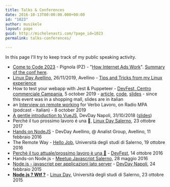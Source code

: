 ```yaml
---
title: Talks & Conferences
date: 2016-10-13T00:00:00.000+00:00
id: "1023"
author: musikele
layout: page
guid: http://michelenasti.com/?page_id=1023
permalink: talks-conferences/

---
```


In this page I'll try to keep track of my public speaking activity.

* [Come to Code 2023](https://www.cometocode.it) - Pignola (PZ) - "[How Internet Ads Work](/2019/10/21/how-internet-ads-work.html)". [Summary of the conf here](/come-to-code-2023/).
* [Linux Day Avellino](https://www.facebook.com/IrLUG/photos/a.618775241498618/2581958275180295/?type=3&theater), 26/11/2019, Avellino - [Tips and Tricks from my Linux experience](https://michelenasti.com/2019/10/27/tips-tricks-from-my-linux-experience.html)
* How to test your webapp with Jest & Puppeteer - [DevFest, Centro commerciale Campania](https://www.facebook.com/GDGCampania/photos/a.1557683971125127/2701031753457004/?type=3&__xts__%5B0%5D=68.ARDuwXLBpW49P5R6HbzqqiwgVEj3XtRMwfXrZ0RTfiQTblii_Gv7li1bwAd2WG04jl7IxgL2Sm5ZzzENUg4fgzNlAXguOm-9-RQEHgf3Tn7P_4_QXi79DjR21_egA96eIPA3Da4CKg3HGRGjgbrcWxdwKX47MWVCYL5oUL9Y1lJ5ZSTmmu6oqgoOrEyZz8yHVB0nMLnJRl3k6BI7RI1In_O7ArYyNju9Xh4RmfapQPmFAfmuj1Dh8MaTfn69goDNamFTC_mY0IOvBKXyD8kq68BgC0diDA6B9YZ86CejSdRAjdC-m0hKj58DZyDSEYaX1pqAADHSyJ-BoBdtsGuniqxdZl9r&__tn__=-R), 5 october 2019 - [article](https://michelenasti.com/2019/10/02/jest-and-puppeteer-from-the-barricades.html), [code](https://github.com/musikele/jest-puppeteer-tutorial), [slides](https://docs.google.com/presentation/d/1eWNTYXp-luxkW4htKnvR_aJ6TvcPr8VgjxC76ozviu0/edit) - since this event was in a shopping mall, slides are in italian
* an [Interview on remote working](http://www.radiompa.com/new/verbo-lavoro-17/) for Verbo Lavoro, on Radio MPA (podcast - italian) - 8 october 2019
* [A gentle introduction to VueJS](https://www.eventbrite.com/e/devday-napoli-a-gentle-introduction-to-vuejs-tickets-51400226461), DevDay Napoli, 31/10/2018 ([slides](https://docs.google.com/presentation/d/18PNQZr8jCx6gRD-CXYou1XQ5O01OOpcLTgRK9Lpq9nU/edit?usp=sharing))
* Perché il tuo prossimo lavoro é una 💩, [Linux Day Salerno](Http://linuxdaysalerno.it), 23 ottobre 2017
* [Hands on NodeJS](https://www.meetup.com/it-IT/devday-av/?chapter_analytics_code=UA-1031071-5)  - DevDay Avellino, @ Analist Group, Avellino, 11 febbraio 2016
* The Remote Way - [Hello Job](https://www.facebook.com/events/1655414721455166/), Università degli studi di Salerno, 19 ottobre 2016
* [Perchè il tuo attuale/prossimo lavoro è una 💩](http://michelenasti.com/2016/10/slides-del-talk-perche-prossimo-lavoro-%F0%9F%92%A9-devfest/) - [DevFest](https://www.meetup.com/it-IT/GDGCampania/events/233788854/), 14 ottobre 2016
* Hands-on Node.js - [Meetup Javascript Salerno](http://www.meetup.com/it-IT/JS-Salerno/events/230284887/), 28 maggio 2016
* [Node.js - javascript per applicazioni lato server](http://michelenasti.com/2016/02/il-battesimo-del-sangue-il-talk-su-nodejs-al-napoli-devday/) - [DevDay Napoli](http://www.coworking-napoli.it/uffici-napoli/index.php/2016/02/18/devday-sviluppo-software-e-non-solo/), 24 febbraio 2015
* [**Node.js ? Wtf ?**](http://michelenasti.com/2015/10/slide-del-mio-mini-talk-su-nodejs-al-linux-day-salerno-2015/) - [Linux Day](http://www.hcsslug.org/wp/2016/02/slide-linuxday-2015/), Università degli studi di Salerno, 23 ottobre 2015
